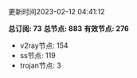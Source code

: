 更新时间2023-02-12 04:41:12

**总订阅: 73**
**总节点: 883**
**有效节点: 276**
- v2ray节点: 154
- ss节点: 119
- trojan节点: 3
